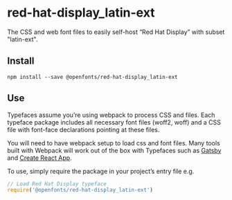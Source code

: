 
# red-hat-display_latin-ext

The CSS and web font files to easily self-host “Red Hat Display” with subset "latin-ext".

## Install

`npm install --save @openfonts/red-hat-display_latin-ext`

## Use

Typefaces assume you’re using webpack to process CSS and files. Each typeface
package includes all necessary font files (woff2, woff) and a CSS file with
font-face declarations pointing at these files.

You will need to have webpack setup to load css and font files. Many tools built
with Webpack will work out of the box with Typefaces such as [Gatsby](https://github.com/gatsbyjs/gatsby)
and [Create React App](https://github.com/facebookincubator/create-react-app).

To use, simply require the package in your project’s entry file e.g.

```javascript
// Load Red Hat Display typeface
require('@openfonts/red-hat-display_latin-ext')
```
